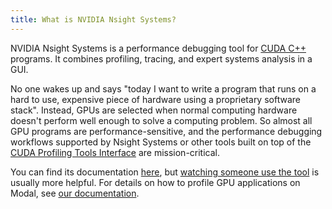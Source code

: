 ```yaml
---
title: What is NVIDIA Nsight Systems?
---
```


NVIDIA Nsight Systems is a performance debugging tool for
[CUDA C++](/gpu-glossary/host-software/cuda-c) programs. It combines profiling,
tracing, and expert systems analysis in a GUI.

No one wakes up and says "today I want to write a program that runs on a hard to
use, expensive piece of hardware using a proprietary software stack". Instead,
GPUs are selected when normal computing hardware doesn't perform well enough to
solve a computing problem. So almost all GPU programs are performance-sensitive,
and the performance debugging workflows supported by Nsight Systems or other
tools built on top of the
[CUDA Profiling Tools Interface](/gpu-glossary/host-software/cupti) are
mission-critical.

You can find its documentation
[here](https://docs.nvidia.com/nsight-systems/index.html), but
[watching someone use the tool](https://www.youtube.com/watch?v=dUDGO66IadU) is
usually more helpful. For details on how to profile GPU applications on Modal,
see [our documentation](https://modal.com/docs/examples/torch_profiling).
